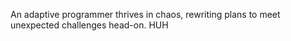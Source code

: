 An adaptive programmer thrives in chaos, rewriting plans to meet unexpected challenges head-on.  HUH
